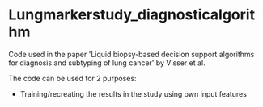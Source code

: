 # Lungmarkerstudy_diagnosticalgorithm

Code used in the paper 'Liquid biopsy-based decision support algorithms for diagnosis and subtyping of lung cancer' by Visser et al. 

The code can be used for 2 purposes:
- Training/recreating the results in the study using own input features
